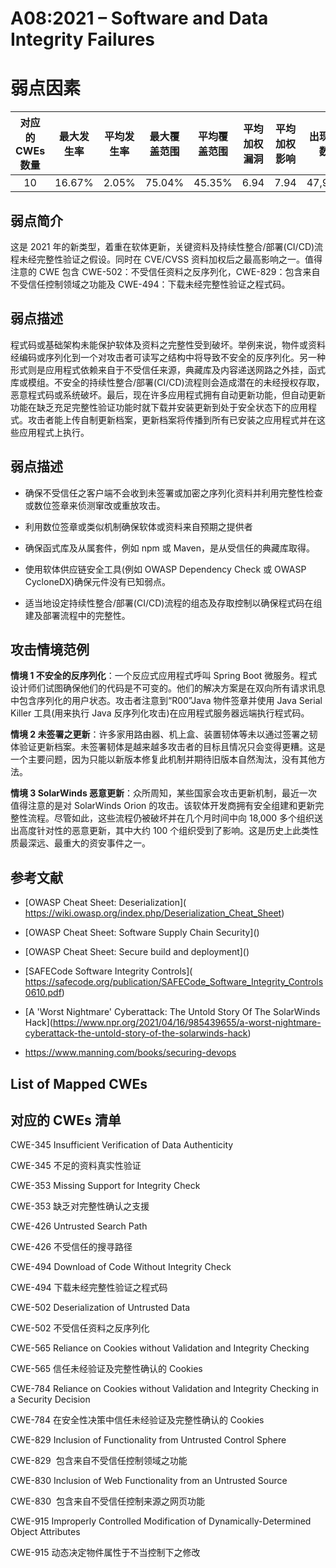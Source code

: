 # A08:2021 – Software and Data Integrity Failures

# 弱点因素

| 对应的 CWEs 数量 | 最大发生率 | 平均发生率 | 最大覆盖范围 | 平均覆盖范围 | 平均加权漏洞 | 平均加权影响 | 出现次数 | 相关 CVEs 总量 |
| :--------------: | :--------: | :--------: | :----------: | :----------: | :----------: | :----------: | :------: | :------------: |
|        10        |   16.67%   |   2.05%    |    75.04%    |    45.35%    |     6.94     |     7.94     |  47,972  |     1,152      |

## 弱点简介

这是 2021 年的新类型，着重在软体更新，关键资料及持续性整合/部署(CI/CD)流程未经完整性验证之假设。同时在 CVE/CVSS 资料加权后之最高影响之一。值得注意的 CWE 包含 CWE-502：不受信任资料之反序列化，CWE-829：包含来自不受信任控制领域之功能及 CWE-494：下载未经完整性验证之程式码。

## 弱点描述

程式码或基础架构未能保护软体及资料之完整性受到破坏。举例来说，物件或资料经编码或序列化到一个对攻击者可读写之结构中将导致不安全的反序列化。另一种形式则是应用程式依赖来自于不受信任来源，典藏库及内容递送网路之外挂，函式库或模组。不安全的持续性整合/部署(CI/CD)流程则会造成潜在的未经授权存取，恶意程式码或系统破坏。最后，现在许多应用程式拥有自动更新功能，但自动更新功能在缺乏充足完整性验证功能时就下载并安装更新到处于安全状态下的应用程式。攻击者能上传自制更新档案，更新档案将传播到所有已安装之应用程式并在这些应用程式上执行。

## 弱点描述

- 确保不受信任之客户端不会收到未签署或加密之序列化资料并利用完整性检查或数位签章来侦测窜改或重放攻击。

- 利用数位签章或类似机制确保软体或资料来自预期之提供者
- 确保函式库及从属套件，例如 npm 或 Maven，是从受信任的典藏库取得。

- 使用软体供应链安全工具(例如 OWASP Dependency Check 或 OWASP CycloneDX)确保元件没有已知弱点。
- 适当地设定持续性整合/部署(CI/CD)流程的组态及存取控制以确保程式码在组建及部署流程中的完整性。

## 攻击情境范例

**情境 1 不安全的反序列化**：一个反应式应用程式呼叫 Spring Boot 微服务。程式设计师们试图确保他们的代码是不可变的。他们的解决方案是在双向所有请求讯息中包含序列化的用户状态。攻击者注意到“R00”Java 物件签章并使用 Java Serial Killer 工具(用来执行 Java 反序列化攻击)在应用程式服务器远端执行程式码。

**情境 2 未签署之更新**：许多家用路由器、机上盒、装置韧体等未以通过签署之韧体验证更新档案。未签署韧体是越来越多攻击者的目标且情况只会变得更糟。这是一个主要问题，因为只能以新版本修复此机制并期待旧版本自然淘汰，没有其他方法。

**情境 3 SolarWinds 恶意更新**：众所周知，某些国家会攻击更新机制，最近一次值得注意的是对 SolarWinds Orion 的攻击。该软体开发商拥有安全组建和更新完整性流程。尽管如此，这些流程仍被破坏并在几个月时间中向 18,000 多个组织送出高度针对性的恶意更新，其中大约 100 个组织受到了影响。这是历史上此类性质最深远、最重大的资安事件之一。

## 参考文献

- \[OWASP Cheat Sheet: Deserialization\](
  <https://wiki.owasp.org/index.php/Deserialization_Cheat_Sheet>)

- \[OWASP Cheat Sheet: Software Supply Chain Security\]()

- \[OWASP Cheat Sheet: Secure build and deployment\]()

- \[SAFECode Software Integrity Controls\](
  https://safecode.org/publication/SAFECode_Software_Integrity_Controls0610.pdf)

- \[A 'Worst Nightmare' Cyberattack: The Untold Story Of The
  SolarWinds
  Hack\](<https://www.npr.org/2021/04/16/985439655/a-worst-nightmare-cyberattack-the-untold-story-of-the-solarwinds-hack>)

- <https://www.manning.com/books/securing-devops>

## List of Mapped CWEs

## 对应的 CWEs 清单

CWE-345 Insufficient Verification of Data Authenticity

CWE-345 不足的资料真实性验证

CWE-353 Missing Support for Integrity Check

CWE-353 缺乏对完整性确认之支援

CWE-426 Untrusted Search Path

CWE-426 不受信任的搜寻路径

CWE-494 Download of Code Without Integrity Check

CWE-494 下载未经完整性验证之程式码

CWE-502 Deserialization of Untrusted Data

CWE-502 不受信任资料之反序列化

CWE-565 Reliance on Cookies without Validation and Integrity Checking

CWE-565 信任未经验证及完整性确认的 Cookies

CWE-784 Reliance on Cookies without Validation and Integrity Checking in
a Security Decision

CWE-784 在安全性决策中信任未经验证及完整性确认的 Cookies

CWE-829 Inclusion of Functionality from Untrusted Control Sphere

CWE-829  包含来自不受信任控制领域之功能

CWE-830 Inclusion of Web Functionality from an Untrusted Source

CWE-830  包含来自不受信任控制来源之网页功能

CWE-915 Improperly Controlled Modification of Dynamically-Determined
Object Attributes

CWE-915 动态决定物件属性于不当控制下之修改

